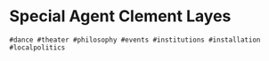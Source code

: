 Special Agent Clement Layes
=============

`#dance #theater #philosophy #events #institutions #installation #localpolitics`